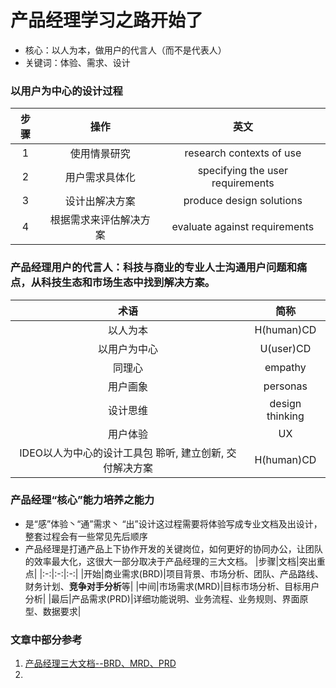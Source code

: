 # 产品经理学习之路开始了
- 核心：以人为本，做用户的代言人（而不是代表人）
- 关键词：体验、需求、设计

### 以用户为中心的设计过程
|步骤|操作|英文|
|:-:|:-:|:-:|
|1|使用情景研究|research contexts of use|
|2|用户需求具体化|specifying the user requirements|
|3|设计出解决方案|produce design solutions|
|4|根据需求来评估解决方案|evaluate against requirements|
### 产品经理用户的代言人：科技与商业的专业人士沟通用户问题和痛点，从科技生态和市场生态中找到解决方案。
|术语|简称|
|:-:|:-:|
|以人为本|H(human)CD|
|以用户为中心|U(user)CD|
|同理心|empathy|
|用户画象|personas|
|设计思维|design thinking|
|用户体验|UX|
|IDEO以人为中心的设计工具包 聆听, 建立创新, 交付解决方案|H(human)CD|
### 产品经理“核心”能力培养之能力
- 是“感”体验丶“通”需求丶 “出”设计这过程需要将体验写成专业文档及出设计，整套过程会有一些常见先后顺序
- 产品经理是打通产品上下协作开发的关键岗位，如何更好的协同办公，让团队的效率最大化，这很大一部分取决于产品经理的三大文档。
|步骤|文档|突出重点|
|:-:|:-:|:-:|
|开始|商业需求(BRD)|项目背景、市场分析、团队、产品路线、财务计划、**竞争对手分析**等|
|中间|市场需求(MRD)|目标市场分析、目标用户分析|
|最后|产品需求(PRD)|详细功能说明、业务流程、业务规则、界面原型、数据要求|
### 文章中部分参考
1. [产品经理三大文档--BRD、MRD、PRD](https://www.jianshu.com/p/44df36436aa0)
2. 
